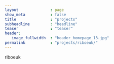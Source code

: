 ```yaml
---
layout              : page
show_meta           : false
title               : "projects"
subheadline         : "headline"
teaser              : "teaser"
header:
   image_fullwidth  : "header_homepage_13.jpg"
permalink           : "projects/riboeuk/"
---
```


riboeuk
